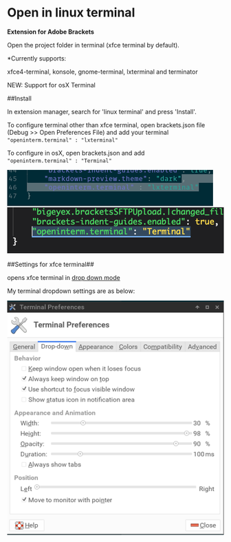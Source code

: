 Open in linux terminal
=====================

**Extension for Adobe Brackets**

Open the project folder in terminal (xfce terminal by default).

*Currently supports:

xfce4-terminal, konsole, gnome-terminal, lxterminal and terminator

NEW: Support for osX Terminal

##Install

In extension manager, search for 'linux terminal' and press 'Install'.

To configure terminal other than xfce terminal, open brackets.json file (Debug >> Open Preferences File) and add your terminal
<code>
	"openinterm.terminal" : "lxterminal"
</code>

To configure in osX, open brackets.json and add
<code>
	"openinterm.terminal" : "Terminal"
</code>

![Preferences](images/brackets.json.png)
![Preferences osX](images/brackets.json-mac.png)

##Settings for xfce terminal##

opens xfce terminal in [drop down mode](http://docs.xfce.org/apps/terminal/dropdown)

My terminal dropdown settings are as below:

![Settings](images/settings.png)
